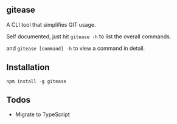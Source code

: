 ## gitease

A CLI tool that simplifies GIT usage.

Self documented, just hit `gitease -h` to list the overall commands.

and `gitease [command] -h` to view a command in detail.

## Installation

```
npm install -g gitease
```

## Todos

- Migrate to TypeScript
